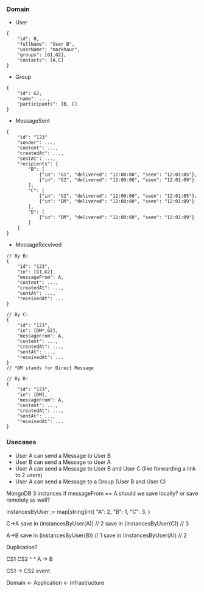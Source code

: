 ### Domain ###
- User
```
{
    "id": B,
    "fullName": "User B",
    "userName": "markhaur",
    "groups": [G1,G2],
    "contacts": [A,C]
}
```
- Group
```
{
    "id": G2,
    "name": ...,
    "participants": [B, C]
}
```
- MessageSent
```
{
    "id": "123"
    "sender": ...,
    "content": ...,
    "createdAt": ...,
    "sentAt": ...,
    "recipients": {
        "B": [
            {"in": "G1", "delivered": "12:00:00", "seen": "12:01:05"},
            {"in": "G2", "delivered": "12:00:00", "seen": "12:01:09"}
        ],
        "C": [
            {"in": "G2", "delivered": "12:00:00", "seen": "12:01:05"},
            {"in": "DM", "delivered": "12:00:00", "seen": "12:01:09"}
        ],
        "D": [
            {"in": "DM", "delivered": "12:00:00", "seen": "12:01:09"}
        ]
    }
}
```
- MessageReceived
```
// By B:
{
    "id": "123",
    "in": [G1,G2],
    "messageFrom": A,
    "content": ..., 
    "createdAt": ...,
    "sentAt": ...,
    "receivedAt": ...
}
```
```
// By C:
{
    "id": "123",
    "in": [DM*,G2],
    "messageFrom": A,
    "content": ..., 
    "createdAt": ...,
    "sentAt": ...,
    "receivedAt": ...
}
// *DM stands for Direct Message
```
```
// By D:
{
    "id": "123",
    "in": [DM],
    "messageFrom": A,
    "content": ..., 
    "createdAt": ...,
    "sentAt": ...,
    "receivedAt": ...
}
```
### Usecases ###
- User A can send a Message to User B
- User B can send a Message to User A
- User A can send a Message to User B and User C (like forwarding a link to 2 users)
- User A can send a Message to a Group (User B and User C)

MongoDB 3 instances
if messageFrom == A
    should we save locally?
    or save remotely as well?

instancesByUser := map[string]int{
    "A": 2,
    "B": 1,
    "C": 3,
}

C->A
save in (instancesByUser(A)) // 2
save in (instancesByUser(C)) // 3

A->B
save in (instancesByUser(B)) // 1
save in (instancesByUser(A)) // 2

Duplication?



CS1 CS2
^    ^
A -> B

CS1 -> CS2
event



Domain <- Application <- Infrastructure
